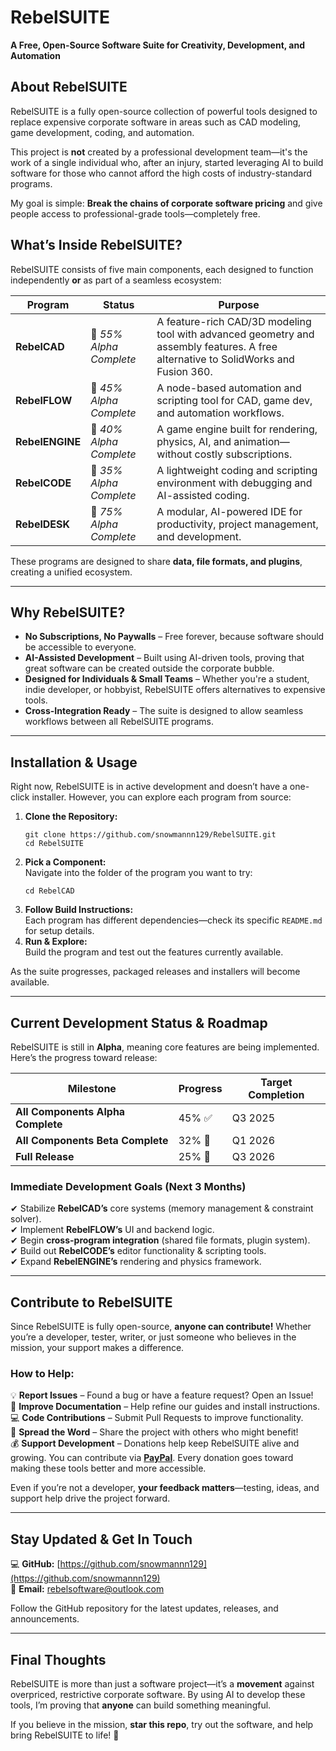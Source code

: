 # **RebelSUITE**  
**A Free, Open-Source Software Suite for Creativity, Development, and Automation**  

## **About RebelSUITE**  

RebelSUITE is a fully open-source collection of powerful tools designed to replace expensive corporate software in areas such as CAD modeling, game development, coding, and automation.  

This project is **not** created by a professional development team—it's the work of a single individual who, after an injury, started leveraging AI to build software for those who cannot afford the high costs of industry-standard programs.  

My goal is simple: **Break the chains of corporate software pricing** and give people access to professional-grade tools—completely free.  

## **What’s Inside RebelSUITE?**  

RebelSUITE consists of five main components, each designed to function independently **or** as part of a seamless ecosystem:  

| Program      | Status  | Purpose  |
|-------------|---------|----------|
| **RebelCAD** | 🔄 *55% Alpha Complete* | A feature-rich CAD/3D modeling tool with advanced geometry and assembly features. A free alternative to SolidWorks and Fusion 360. |
| **RebelFLOW** | 🔄 *45% Alpha Complete* | A node-based automation and scripting tool for CAD, game dev, and automation workflows. |
| **RebelENGINE** | 🔄 *40% Alpha Complete* | A game engine built for rendering, physics, AI, and animation—without costly subscriptions. |
| **RebelCODE** | 🔄 *35% Alpha Complete* | A lightweight coding and scripting environment with debugging and AI-assisted coding. |
| **RebelDESK** | 🔄 *75% Alpha Complete* | A modular, AI-powered IDE for productivity, project management, and development. |

These programs are designed to share **data, file formats, and plugins**, creating a unified ecosystem.  

---

## **Why RebelSUITE?**  

- **No Subscriptions, No Paywalls** – Free forever, because software should be accessible to everyone.  
- **AI-Assisted Development** – Built using AI-driven tools, proving that great software can be created outside the corporate bubble.  
- **Designed for Individuals & Small Teams** – Whether you're a student, indie developer, or hobbyist, RebelSUITE offers alternatives to expensive tools.  
- **Cross-Integration Ready** – The suite is designed to allow seamless workflows between all RebelSUITE programs.  

---

## **Installation & Usage**  

Right now, RebelSUITE is in active development and doesn’t have a one-click installer. However, you can explore each program from source:  

1. **Clone the Repository:**  
   ```
   git clone https://github.com/snowmannn129/RebelSUITE.git
   cd RebelSUITE
   ```
2. **Pick a Component:**  
   Navigate into the folder of the program you want to try:  
   ```
   cd RebelCAD
   ```
3. **Follow Build Instructions:**  
   Each program has different dependencies—check its specific `README.md` for setup details.  
4. **Run & Explore:**  
   Build the program and test out the features currently available.  

As the suite progresses, packaged releases and installers will become available.  

---

## **Current Development Status & Roadmap**  

RebelSUITE is still in **Alpha**, meaning core features are being implemented. Here’s the progress toward release:  

| **Milestone**      | **Progress** | **Target Completion** |
|--------------------|-------------|----------------------|
| **All Components Alpha Complete** | 45% ✅ | Q3 2025 |
| **All Components Beta Complete** | 32% 🔄 | Q1 2026 |
| **Full Release** | 25% 🔄 | Q3 2026 |

### **Immediate Development Goals (Next 3 Months)**  

✔ Stabilize **RebelCAD’s** core systems (memory management & constraint solver).  
✔ Implement **RebelFLOW’s** UI and backend logic.  
✔ Begin **cross-program integration** (shared file formats, plugin system).  
✔ Build out **RebelCODE’s** editor functionality & scripting tools.  
✔ Expand **RebelENGINE’s** rendering and physics framework.  

---

## **Contribute to RebelSUITE**  

Since RebelSUITE is fully open-source, **anyone can contribute!** Whether you’re a developer, tester, writer, or just someone who believes in the mission, your support makes a difference.  

### **How to Help:**  
💡 **Report Issues** – Found a bug or have a feature request? Open an Issue!  
📜 **Improve Documentation** – Help refine our guides and install instructions.  
💻 **Code Contributions** – Submit Pull Requests to improve functionality.  
📢 **Spread the Word** – Share the project with others who might benefit!  
💰 **Support Development** – Donations help keep RebelSUITE alive and growing. You can contribute via **[PayPal](https://www.paypal.com/donate/?hosted_button_id=5CVDF9XX5858U)**. Every donation goes toward making these tools better and more accessible.  

Even if you’re not a developer, **your feedback matters**—testing, ideas, and support help drive the project forward.  

---

## **Stay Updated & Get In Touch**  

💻 **GitHub:** [https://github.com/snowmannn129](https://github.com/snowmannn129)  
📧 **Email:** [rebelsoftware@outlook.com](mailto:rebelsoftware@outlook.com)  

Follow the GitHub repository for the latest updates, releases, and announcements.  

---

## **Final Thoughts**  

RebelSUITE is more than just a software project—it’s a **movement** against overpriced, restrictive corporate software. By using AI to develop these tools, I’m proving that **anyone** can build something meaningful.  

If you believe in the mission, **star this repo**, try out the software, and help bring RebelSUITE to life! 🚀  

